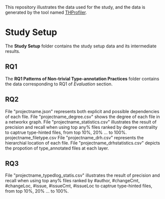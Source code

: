 This repository illustrates the data used for the study, and the data is generated by the tool named [THProfiler](https://github.com/xjtucoderesearch/THProfiler).
# Study Setup 
The **Study Setup** folder contains the study setup data and its intermediate results.

## RQ1 
The **RQ1 Patterns of Non-trivial Type-annotation Practices** folder contains the data corresponding to RQ1 of *Evaluation* section.
## RQ2
File "projectname.json"  represents both explicit and possible dependencies of each file.
File "projectname_degree.csv" shows the degree of each file in a networkx graph.
File "projectname_statistics.csv" illustrates the result of precision and recall when using top any% files ranked by degree centrality to captrue type-hinted files, from top 10%, 20% ... to 100%.
projectname_filetype.csv
File "projectname_drh.csv" represents the hierarchial location of each file. 
File "projectname_drhstatistics.csv" depicts the propotion of type_annotated files at each layer.


## RQ3
File "projectname_typedlog_statis.csv"  illustrates the result of precision and recall when using top any% files ranked by #author, #changeCmt, #changeLoc, #issue, #issueCmt, #issueLoc  to captrue type-hinted files, from top 10%, 20% ... to 100%.
